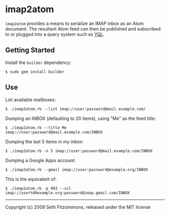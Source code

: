 # imap2atom 

`imap2atom` provides a means to serialize an IMAP inbox as an Atom document.
The resultant Atom feed can then be published and subscribed to or plugged
into a query system such as [YQL](http://developer.yahoo.com/yql).

## Getting Started

Install the `builder` dependency:

    $ sudo gem install builder

## Use

List available mailboxes:

    $ ./imap2atom.rb --list imap://user:password@mail.example.com/

Dumping an INBOX (defaulting to 20 items), using "Me" as the feed title:

    $ ./imap2atom.rb --title Me imap://user:password@mail.example.com/INBOX

Dumping the last 5 items in my inbox:

    $ ./imap2atom.rb -n 5 imap://user:password@mail.example.com/INBOX

Dumping a Google Apps account:

    $ ./imap2atom.rb --gmail imap://user:password@example.org/INBOX

This is the equivalent of:

    $ ./imap2atom.rb -p 993 --ssl imap://user%40example.org:password@imap.gmail.com/INBOX

---

Copyright (c) 2009 Seth Fitzsimmons, released under the MIT license